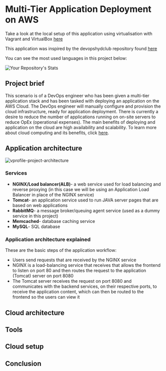 # Multi-Tier Application Deployment on AWS

Take a look at the local setup of this application using virtualisation with Vagrant and VirtualBox [here](https://github.com/fahimtq1/vprofile-multi-tier-project)

This application was inspired by the devopshydclub repository found [here](https://github.com/devopshydclub/vprofile-project)

You can see the most used languages in this project below:

![Your Repository's Stats](https://github-readme-stats.vercel.app/api/top-langs/?username=fahimtq1&theme=blue-green)

## Project brief

This scenario is of a DevOps engineer who has been given a multi-tier application stack and has been tasked with deploying an application on the AWS Cloud. The DevOps engineer will manually configure and provision the cloud infrastructure, ready for application deployment. There is currently a desire to reduce the number of applications running on on-site servers to reduce OpEx (operational expenses). The main benefits of deploying and application on the cloud are high availability and scalability. To learn more about cloud computing and its benefits, click [here](https://github.com/fahimtq1/cloud_computing_basics).

## Application architecture

![vprofile-project-architecture](https://user-images.githubusercontent.com/99980305/199768482-3bb654c1-8a40-4352-8e86-49b4ae50875f.png)

### Services

- **NGINX/Load balancer(ALB)**- a web service used for load balancing and reverse proxying (in this case we will be using an Application Load Balancer in place of the NGINX service)
- **Tomcat**- an application service used to run JAVA server pages that are based on web applications
- **RabbitMQ**- a message broker/queuing agent service (used as a dummy service in this project)
- **Memcached**- database caching service
- **MySQL**- SQL database

### Application architecture explained

These are the basic steps of the application workflow:

- Users send requests that are received by the NGINX service
- NGINX is a load-balancing service that receives that allows the frontend to listen on port 80 and then routes the request to the application (Tomcat) server on port 8080
- The Tomcat server receives the request on port 8080 and communicates with the backend services, on their respective ports, to receive the application content, which can then be routed to the frontend so the users can view it

## Cloud architecture

## Tools 

## Cloud setup 

## Conclusion